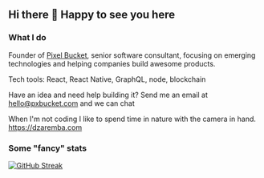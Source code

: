 ## Hi there 👋 Happy to see you here

### What I do
Founder of [Pixel Bucket](https://pxbucket.com), senior software consultant, focusing on emerging technologies and helping companies build awesome products.

Tech tools: React, React Native, GraphQL, node, blockchain


Have an idea and need help building it? Send me an email at hello@pxbucket.com and we can chat

When I'm not coding I like to spend time in nature with the camera in hand.
https://dzaremba.com


### Some "fancy" stats
[![GitHub Streak](https://github-readme-streak-stats.herokuapp.com?user=dani-z&theme=github-light&hide_border=true&date_format=j%20M%5B%20Y%5D&ring=2DA44E&fire=CF222E&currStreakNum=2DA44E&sideLabels=000000&sideNums=2DA44E&currStreakLabel=CF222E&dates=218BFF)](https://git.io/streak-stats)


<!--
**dani-z/dani-z** is a ✨ _special_ ✨ repository because its `README.md` (this file) appears on your GitHub profile.

Here are some ideas to get you started:

- 🔭 I’m currently working on ...
- 🌱 I’m currently learning ...
- 👯 I’m looking to collaborate on ...
- 🤔 I’m looking for help with ...
- 💬 Ask me about React, React Native, anythings Javascript
- 📫 How to reach me: hello@dzaremba.com
- 💬 Favourite quote: "Doing something and getting it wrong is at least ten times more productive than doing nothing"
- 😄 Pronouns: ...
- ⚡ Fun fact: ...
-->
